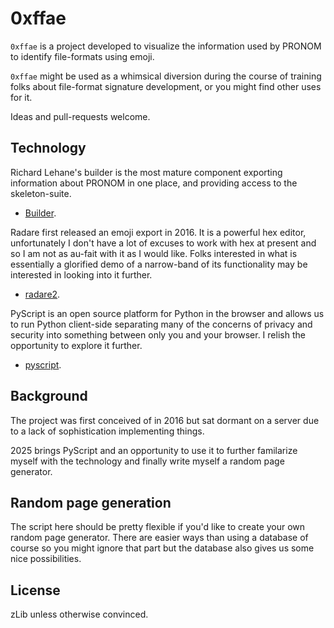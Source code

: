 # 0xffae

`0xffae` is a project developed to visualize the information used by PRONOM to
identify file-formats using emoji.

`0xffae` might be used as a whimsical diversion during the course of training
folks about file-format signature development, or you might find other uses
for it.

Ideas and pull-requests welcome.

## Technology

Richard Lehane's builder is the most mature component exporting
information about PRONOM in one place, and providing access to the
skeleton-suite.

* [Builder][builder-1].

Radare first released an emoji export in 2016. It is a powerful hex editor,
unfortunately I don't have a lot of excuses to work with hex at present and
so I am not as au-fait with it as I would like. Folks interested in what is
essentially a glorified demo of a narrow-band of its functionality may be
interested in looking into it further.

* [radare2][radare-1].

PyScript is an open source platform for Python in the browser and allows us
to run Python client-side separating many of the concerns of privacy and
security into something between only you and your browser. I relish the
opportunity to explore it further.

* [pyscript][pyscript-1].

[pyscript-1]: https://pyscript.net/
[builder-1]: https://github.com/richardlehane/builder
[radare-1]: https://rada.re/n/

## Background

The project was first conceived of in 2016 but sat dormant on a server due to
a lack of sophistication implementing things.

2025 brings PyScript and an opportunity to use it to further familarize myself
with the technology and finally write myself a random page generator.

## Random page generation

The script here should be pretty flexible if you'd like to create your own
random page generator. There are easier ways than using a database of course so
you might ignore that part but the database also gives us some nice
possibilities.

## License

zLib unless otherwise convinced.
